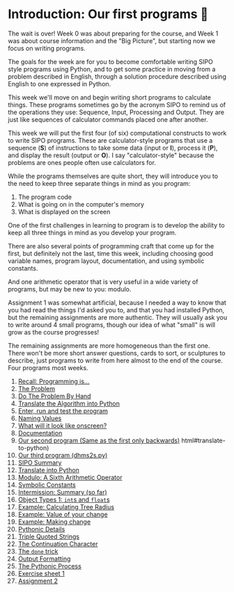 # Introduction: Our first programs 🐣

The wait is over! Week 0 was about preparing for the course, and Week 1 was about course information and the "Big Picture", but starting now we focus on writing programs.

The goals for the week are for you to become comfortable writing SIPO style programs using Python, and to get some practice in moving from a problem described in English, through a solution procedure described using English to one expressed in Python.

This week we'll move on and begin writing short programs to calculate
things. These programs sometimes go by the acronym SIPO to remind us
of the operations they use: Sequence, Input, Processing and Output.
They are just like sequences of calculator commands placed one after
another.

This week we will put the first four (of six) computational constructs to work to write SIPO programs. These are calculator-style programs that use a sequence (**S**) of instructions to take some data (input or **I**), process it (**P**), and display the result (output or **O**). I say "calculator-style" because the problems are ones people often use calculators for.

While the programs themselves are quite short, they will introduce you
to the need to keep three separate things in mind as you program:

1. The program code
2. What is going on in the computer's memory
3. What is displayed on the screen

One of the first challenges in learning to program is to develop the
ability to keep all three things in mind as you develop your program.

There are also several points of programming craft that come up for
the first, but definitely not the last, time this week, including
choosing good variable names, program layout, documentation, and using
symbolic constants.

And one arithmetic operator that is very useful in a wide variety of
programs, but may be new to you: modulo.


Assignment 1 was somewhat artificial, because I needed a way to know that you had read the things I'd asked you to, and that you had installed Python, but the remaining assignments are more authentic. They will usually ask you to write around 4 small programs, though our idea of what "small" is will grow as the course progresses!

The remaining assignments are more homogeneous than the first one.
There won't be more short answer questions, cards to sort, or
sculptures to describe, just programs to write from here almost to the
end of the course. Four programs most weeks.

1. [Recall: Programming
    is...](01_Recall_Programming_is.md)
1. [The Problem](02_The_problem.md)
1. [Do The Problem By
    Hand](03_Do_the_problem_by_hand.md)
1. [Translate the Algorithm into
    Python](04_Translate_the_algorithm_into_python.md)
1. [Enter, run and test the
    program](05_Enter_run_and_test_the_program.md)
1. [Naming Values](06_Naming_values.md)
1. [What will it look like
    onscreen?](07_What_will_it_look_like_onscreen.md)
1. [Documentation](08_Documentation.md)
1. [Our second program (Same as the first only
    backwards)](09_Our_second_program_Same_as_the_first_only_backwards.md)
html#translate-to-python)
1. [Our third program
    (dhms2s.py)](10_Our_third_program_dhms2s.py.md)
1. [SIPO Summary](11_SIPO_summary.md)
1. [Translate into
    Python](12_Packaging_quantities.md)
1. [Modulo: A Sixth Arithmetic
    Operator](13_Modulo_A_sixth_arithmetic_operator.md)
1. [Symbolic
    Constants](14_Symbolic_constants.md)
1. [Intermission: Summary (so
    far)](15_Intermission_Summary_so_far.md)
1. [Object Types 1: `int`s
    and `float`s](16_Object_types_1_ints_and_floats.md)
1. [Example: Calculating Tree
    Radius](17_Example_Calculating_tree_diameter.md)
1. [Example: Value of your
    change](18_Example_Value_of_your_change.md)
1. [Example: Making
    change](19_Example_Making_change.md)
1. [Pythonic Details](20_Pythonic_details.md)
1. [Triple Quoted
    Strings](21_Triple_quoted_strings.md)
1. [The Continuation
    Character](22_The_continuation_character.md)
1. [The `done` trick](23_The_done_trick.md)
1. [Output
    Formatting](24_Output_formatting.md)
1. [The Pythonic Process](25_Pythonic_process.md)
1. [Exercise sheet 1](70_Exercise_sheet_1.md)
1. [Assignment 2](90_Assignment_2.md)